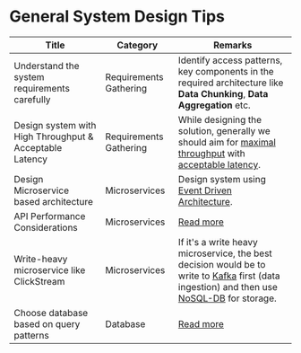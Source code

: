 # General System Design Tips

| Title                                                   | Category               | Remarks                                                                                                                                                                                                    |
|---------------------------------------------------------|------------------------|------------------------------------------------------------------------------------------------------------------------------------------------------------------------------------------------------------|
| Understand the system requirements carefully            | Requirements Gathering | Identify access patterns, key components in the required architecture like **Data Chunking**, **Data Aggregation** etc.                                                                                    |
| Design system with High Throughput & Acceptable Latency | Requirements Gathering | While designing the solution, generally we should aim for [maximal throughput](7_Scalability/Throughput.md) with [acceptable latency](7_Scalability/Latency.md).                                           |
| Design Microservice based architecture                  | Microservices          | Design system using [Event Driven Architecture](4_MessageBrokersEDA/EventDrivenArchitecture/Readme.md).                                                                                                    |
| API Performance Considerations                          | Microservices          | [Read more](7_Scalability/APIPerformanceTuning.md)                                                                                                                                                         |
| Write-heavy microservice like ClickStream               | Microservices          | If it's a write heavy microservice, the best decision would be to write to [Kafka](4_MessageBrokersEDA/Kafka/Readme.md) first (data ingestion) and then use [NoSQL-DB](3_Databases/Readme.md) for storage. |
| Choose database based on query patterns                 | Database               | [Read more](3_Databases/Readme.md)                                                                                                                                                                         |